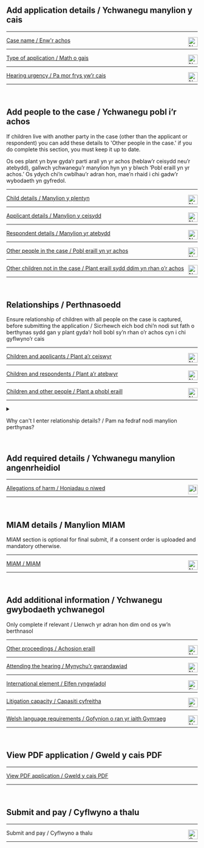 <div class='width-50'>

<br/>

## Add application details / Ychwanegu manylion y cais

<hr class='govuk-!-margin-top-3 govuk-!-margin-bottom-2'/>

<a href='/cases/case-details/${[CASE_REFERENCE]}/trigger/caseName/caseName1'>Case name / Enw'r achos</a><img align='right' height='25px' src='NO IMAGE URL IN THIS BRANCHnot-started.png' title='Not started / Heb ddechrau'/>

<hr class='govuk-!-margin-top-3 govuk-!-margin-bottom-2'/>

<a href='/cases/case-details/${[CASE_REFERENCE]}/trigger/selectApplicationType/selectApplicationType1'>Type of application / Math o gais</a><img align='right' height='25px' src='NO IMAGE URL IN THIS BRANCHnot-started.png' title='Not started / Heb ddechrau'/>

<hr class='govuk-!-margin-top-3 govuk-!-margin-bottom-2'/>

<a href='/cases/case-details/${[CASE_REFERENCE]}/trigger/hearingUrgency/hearingUrgency1'>Hearing urgency / Pa mor frys yw’r cais</a><img align='right' height='25px' src='NO IMAGE URL IN THIS BRANCHnot-started.png' title='Not started / Heb ddechrau'/>

<hr class='govuk-!-margin-top-3 govuk-!-margin-bottom-2'/>

<br/>

## Add people to the case / Ychwanegu pobl i’r achos

<div class='panel panel-border-wide govuk-!-font-size-16'>If children live with another party in the case (other than the applicant or respondent)
you can add these details to 'Other people in the case.' if you do complete this section, you must keep it up to date.

 Os oes plant yn byw gyda’r parti arall yn yr achos (heblaw’r ceisydd neu’r atebydd), gallwch ychwanegu’r manylion hyn
 yn y blwch ‘Pobl eraill yn yr achos.’ Os ydych chi’n cwblhau’r adran hon, mae’n rhaid i chi gadw’r wybodaeth yn gyfredol.</div>

<hr class='govuk-!-margin-top-3 govuk-!-margin-bottom-2'/>

<a href='/cases/case-details/${[CASE_REFERENCE]}/trigger/childDetailsRevised/childDetailsRevised1'>Child details / Manylion y plentyn</a><img align='right' height='25px' src='NO IMAGE URL IN THIS BRANCHnot-started.png' title='Not started / Heb ddechrau'/>

<hr class='govuk-!-margin-top-3 govuk-!-margin-bottom-2'/>

<a href='/cases/case-details/${[CASE_REFERENCE]}/trigger/applicantsDetails/applicantsDetails1'>Applicant details / Manylion y ceisydd</a><img align='right' height='25px' src='NO IMAGE URL IN THIS BRANCHnot-started.png' title='Not started / Heb ddechrau'/>

<hr class='govuk-!-margin-top-3 govuk-!-margin-bottom-2'/>

<a href='/cases/case-details/${[CASE_REFERENCE]}/trigger/respondentsDetails/respondentsDetails1'>Respondent details / Manylion yr atebydd</a><img align='right' height='25px' src='NO IMAGE URL IN THIS BRANCHnot-started.png' title='Not started / Heb ddechrau'/>

<hr class='govuk-!-margin-top-3 govuk-!-margin-bottom-2'/>

<a href='/cases/case-details/${[CASE_REFERENCE]}/trigger/otherPeopleInTheCaseRevised/otherPeopleInTheCaseRevised1'>Other people in the case / Pobl eraill yn yr achos</a><img align='right' height='25px' src='NO IMAGE URL IN THIS BRANCHnot-started.png' title='Not started / Heb ddechrau'/>

<hr class='govuk-!-margin-top-3 govuk-!-margin-bottom-2'/>

<a href='/cases/case-details/${[CASE_REFERENCE]}/trigger/otherChildNotInTheCase/otherChildNotInTheCase1'>Other children not in the case / Plant eraill sydd ddim yn rhan o’r achos</a><img align='right' height='25px' src='NO IMAGE URL IN THIS BRANCHnot-started.png' title='Not started / Heb ddechrau'/>

<hr class='govuk-!-margin-top-3 govuk-!-margin-bottom-2'/>

<br/>

## Relationships / Perthnasoedd

<div class='panel panel-border-wide govuk-!-font-size-16'>Ensure relationship of children with all people on the case is captured, before submitting the application / Sicrhewch eich bod chi’n nodi sut fath o berthynas sydd gan y plant gyda’r holl bobl sy’n rhan o’r achos cyn i chi gyflwyno’r cais</div>

<hr class='govuk-!-margin-top-3 govuk-!-margin-bottom-2'/>

<a href='/cases/case-details/${[CASE_REFERENCE]}/trigger/childrenAndApplicants/childrenAndApplicants1'>Children and applicants / Plant a’r ceiswyr</a><img align='right' height='25px' src='NO IMAGE URL IN THIS BRANCHnot-started.png' title='Not started / Heb ddechrau'/>

<hr class='govuk-!-margin-top-3 govuk-!-margin-bottom-2'/>

<a href='/cases/case-details/${[CASE_REFERENCE]}/trigger/childrenAndRespondents/childrenAndRespondents1'>Children and respondents / Plant a’r atebwyr</a><img align='right' height='25px' src='NO IMAGE URL IN THIS BRANCHnot-started.png' title='Not started / Heb ddechrau'/>

<hr class='govuk-!-margin-top-3 govuk-!-margin-bottom-2'/>

<a href='/cases/case-details/${[CASE_REFERENCE]}/trigger/childrenAndOtherPeople/childrenAndOtherPeople1'>Children and other people / Plant a phobl eraill</a><img align='right' height='25px' src='NO IMAGE URL IN THIS BRANCHnot-started.png' title='Not started / Heb ddechrau'/>

<hr class='govuk-!-margin-top-3 govuk-!-margin-bottom-2'/>

<details class='govuk-details'>

<summary class='govuk-details__summary'>

<span class='govuk-details__summary-text'>

Why can't I enter relationship details? / Pam na fedraf nodi manylion perthynas?

</span>

</summary>

<div class='govuk-details__text'>

Add child details / Ychwanegu manylion y plentyn to <a href='/cases/case-details/${[CASE_REFERENCE]}/trigger/childDetailsRevised/childDetailsRevised1'>Child details / Manylion y plentyn</a>

Add people to the case details / Ychwanegu pobl at fanylion yr achos to <a href='/cases/case-details/${[CASE_REFERENCE]}/trigger/applicantsDetails/applicantsDetails1'>Applicant details / Manylion y ceisydd</a>

Add people to the case details / Ychwanegu pobl at fanylion yr achos ar gyfer to <a href='/cases/case-details/${[CASE_REFERENCE]}/trigger/respondentsDetails/respondentsDetails1'>Respondent details / Manylion yr atebydd</a>

Add the details about other people in the case / Ychwanegu manylion am bobl eraill yn yr achos to <a href='/cases/case-details/${[CASE_REFERENCE]}/trigger/otherPeopleInTheCaseRevised/otherPeopleInTheCaseRevised1'>Other people in the case / Pobl eraill yn yr achos</a>

</div>

</details>

<br/>

## Add required details / Ychwanegu manylion angenrheidiol

<hr class='govuk-!-margin-top-3 govuk-!-margin-bottom-2'/>

<a href='/cases/case-details/${[CASE_REFERENCE]}/trigger/allegationsOfHarmRevised/allegationsOfHarmRevised1'>Allegations of harm / Honiadau o niwed</a><img align='right' height='25px' src='NO IMAGE URL IN THIS BRANCHin-progress.png' title='In progress'/>

<hr class='govuk-!-margin-top-3 govuk-!-margin-bottom-2'/>

<br/>

## MIAM details / Manylion MIAM

<div class='panel panel-border-wide govuk-!-font-size-16'>MIAM section is optional for final submit, if a consent order is uploaded and mandatory otherwise.</div>

<hr class='govuk-!-margin-top-3 govuk-!-margin-bottom-2'/>

<a href='/cases/case-details/${[CASE_REFERENCE]}/trigger/miam/miam1'>MIAM / MIAM</a><img align='right' height='25px' src='NO IMAGE URL IN THIS BRANCHnot-started.png' title='Not started / Heb ddechrau'/>

<hr class='govuk-!-margin-top-3 govuk-!-margin-bottom-2'/>

<br/>

## Add additional information / Ychwanegu gwybodaeth ychwanegol

<div class='panel panel-border-wide govuk-!-font-size-16'>Only complete if relevant / Llenwch yr adran hon dim ond os yw’n berthnasol</div>

<hr class='govuk-!-margin-top-3 govuk-!-margin-bottom-2'/>

<a href='/cases/case-details/${[CASE_REFERENCE]}/trigger/otherProceedings/otherProceedings1'>Other proceedings / Achosion eraill</a><img align='right' height='25px' src='NO IMAGE URL IN THIS BRANCHnot-started.png' title='Not started / Heb ddechrau'/>

<hr class='govuk-!-margin-top-3 govuk-!-margin-bottom-2'/>

<a href='/cases/case-details/${[CASE_REFERENCE]}/trigger/attendingTheHearing/attendingTheHearing1'>Attending the hearing / Mynychu’r gwrandawiad</a><img align='right' height='25px' src='NO IMAGE URL IN THIS BRANCHnot-started.png' title='Not started / Heb ddechrau'/>

<hr class='govuk-!-margin-top-3 govuk-!-margin-bottom-2'/>

<a href='/cases/case-details/${[CASE_REFERENCE]}/trigger/internationalElement/internationalElement1'>International element / Elfen ryngwladol</a><img align='right' height='25px' src='NO IMAGE URL IN THIS BRANCHfinished.png' title='Finished / Wedi gorffen'/>

<hr class='govuk-!-margin-top-3 govuk-!-margin-bottom-2'/>

<a href='/cases/case-details/${[CASE_REFERENCE]}/trigger/litigationCapacity/litigationCapacity1'>Litigation capacity / Capasiti cyfreitha</a><img align='right' height='25px' src='NO IMAGE URL IN THIS BRANCHfinished.png' title='Finished / Wedi gorffen'/>

<hr class='govuk-!-margin-top-3 govuk-!-margin-bottom-2'/>

<a href='/cases/case-details/${[CASE_REFERENCE]}/trigger/welshLanguageRequirements/welshLanguageRequirements1'>Welsh language requirements / Gofynion o ran yr iaith Gymraeg</a><img align='right' height='25px' src='NO IMAGE URL IN THIS BRANCHnot-started.png' title='Not started / Heb ddechrau'/>

<hr class='govuk-!-margin-top-3 govuk-!-margin-bottom-2'/>

<br/>

## View PDF application / Gweld y cais PDF

<hr class='govuk-!-margin-top-3 govuk-!-margin-bottom-2'/>

<a href='/cases/case-details/${[CASE_REFERENCE]}/trigger/viewPdfDocument/viewPdfDocument1'>View PDF application / Gweld y cais PDF</a>

<hr class='govuk-!-margin-top-3 govuk-!-margin-bottom-2'/>

<br/>

## Submit and pay / Cyflwyno a thalu

<hr class='govuk-!-margin-top-3 govuk-!-margin-bottom-2'/>

Submit and pay / Cyflwyno a thalu<img align='right' height='25px' src='NO IMAGE URL IN THIS BRANCHcannot-start-yet.png' title='Cannot start yet / Methu dechrau eto'/>

<hr class='govuk-!-margin-top-3 govuk-!-margin-bottom-2'/>

</div>